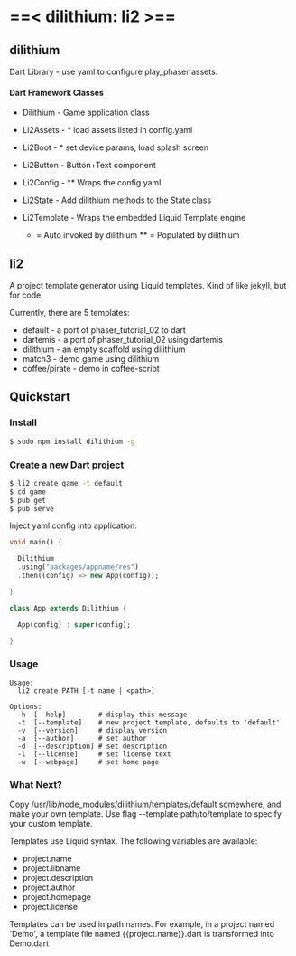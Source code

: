 # ==< dilithium: li2 >==

## dilithium
Dart Library - use yaml to configure play_phaser assets.

#### Dart Framework Classes

* Dilithium     - Game application class
* Li2Assets     - * load assets listed in config.yaml
* Li2Boot       - * set device params, load splash screen
* Li2Button     - Button+Text component
* Li2Config     - ** Wraps the config.yaml
* Li2State      - Add dilithium methods to the State class
* Li2Template   - Wraps the embedded Liquid Template engine

    * = Auto invoked by dilithium
    ** = Populated by dilithium

## li2
A project template generator using Liquid templates.
Kind of like jekyll, but for code.

Currently, there are 5 templates:

* default - a port of phaser_tutorial_02 to dart
* dartemis - a port of phaser_tutorial_02 using dartemis
* dilithium - an empty scaffold using dilithium
* match3 - demo game using dilithium
* coffee/pirate - demo in coffee-script


## Quickstart

### Install

```bash
$ sudo npm install dilithium -g
```

### Create a new Dart project

```bash
$ li2 create game -t default
$ cd game
$ pub get
$ pub serve
```

Inject yaml config into application:
```dart
void main() {

  Dilithium
  .using("packages/appname/res")
  .then((config) => new App(config));

}

class App extends Dilithium {

  App(config) : super(config);

}

```


### Usage


    Usage:
      li2 create PATH [-t name | <path>]
    
    Options:
      -h  [--help]        # display this message
      -t  [--template]    # new project template, defaults to 'default'
      -v  [--version]     # display version
      -a  [--author]      # set author
      -d  [--description] # set description
      -l  [--license]     # set license text
      -w  [--webpage]     # set home page



### What Next?

Copy /usr/lib/node_modules/dilithium/templates/default somewhere, and make your own template.
Use flag --template path/to/template to specify your custom template.

Templates use Liquid syntax. The following variables are available:

* project.name          
* project.libname
* project.description
* project.author
* project.homepage
* project.license
  
Templates can be used in path names. For example, in a project named 'Demo', a template file named {{project.name}}.dart is transformed into Demo.dart

